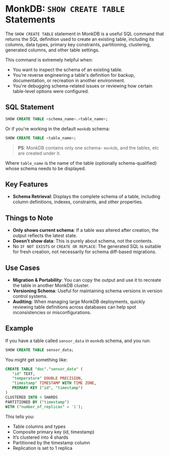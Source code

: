 # MonkDB: `SHOW CREATE TABLE` Statements

The `SHOW CREATE TABLE` statement in MonkDB is a useful SQL command that returns the SQL definition used to create an existing table, including its columns, data types, primary key constraints, partitioning, clustering, generated columns, and other table settings.

This command is extremely helpful when:

- You want to inspect the schema of an existing table.
- You're reverse engineering a table's definition for backup, documentation, or recreation in another environment.
- You're debugging schema-related issues or reviewing how certain table-level options were configured.

## SQL Statement

```sql
SHOW CREATE TABLE <schema_name>.<table_name>;
```

Or if you're working in the default `monkdb` schema:

```sql
SHOW CREATE TABLE <table_name>;
```

> **PS**: MonkDB contains only one schema- `monkdb`, and the tables, etc are created under it.

Where `table_name` is the name of the table (optionally schema-qualified) whose schema needs to be displayed.

## Key Features
- **Schema Retrieval**: Displays the complete schema of a table, including column definitions, indexes, constraints, and other properties.

## Things to Note

- **Only shows current schema**: If a table was altered after creation, the output reflects the latest state.
- **Doesn’t show data**: This is purely about schema, not the contents.
- No `IF NOT EXISTS` or `CREATE OR REPLACE`: The generated SQL is suitable for fresh creation, not necessarily for schema diff-based migrations.

## Use Cases

- **Migration & Portability**: You can copy the output and use it to recreate the table in another MonkDB cluster.
- **Versioning Schema**: Useful for maintaining schema versions in version control systems.
- **Auditing**: When managing large MonkDB deployments, quickly reviewing table definitions across databases can help spot inconsistencies or misconfigurations.

## Example

If you have a table called `sensor_data` in `monkdb` schema, and you run:

```sql
SHOW CREATE TABLE sensor_data;
```

You might get something like:

```sql
CREATE TABLE "doc"."sensor_data" (
   "id" TEXT,
   "temperature" DOUBLE PRECISION,
   "timestamp" TIMESTAMP WITH TIME ZONE,
   PRIMARY KEY ("id", "timestamp")
)
CLUSTERED INTO 4 SHARDS
PARTITIONED BY ("timestamp")
WITH ("number_of_replicas" = '1');
```

This tells you:
- Table columns and types
- Composite primary key (id, timestamp)
- It’s clustered into 4 shards
- Partitioned by the timestamp column
- Replication is set to 1 replica